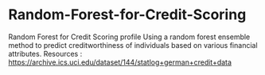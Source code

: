 # Random-Forest-for-Credit-Scoring
Random Forest for Credit Scoring profile Using a random forest ensemble method to predict creditworthiness of individuals based on various financial attributes. Resources : https://archive.ics.uci.edu/dataset/144/statlog+german+credit+data
